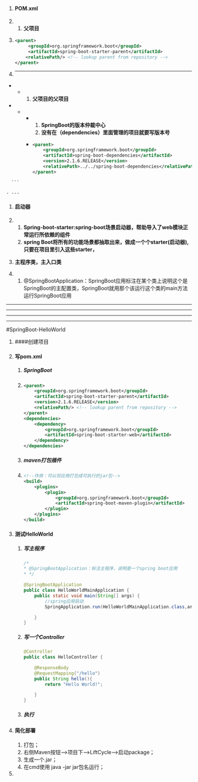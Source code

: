 1. #### POM.xml

2. 1. **父项目**

3. ```xml
   <parent>    
       	<groupId>org.springframework.boot</groupId>  
       	<artifactId>spring-boot-starter-parent</artifactId>    								<version>2.1.6.RELEASE</version>  
       <relativePath/> <!-- lookup parent from repository --> 
   </parent>
   ```

4. ---

- - 1. **父项目的父项目**

- - - 1. **SpringBoot的版本仲裁中心**
      2. **没有在（dependencies）里面管理的项目就要写版本号**

    - ```xml
      <parent> 
          <groupId>org.springframework.boot</groupId>
          <artifactId>spring-boot-dependencies</artifactId> 			
          <version>2.1.6.RELEASE</version>
          <relativePath>../../spring-boot-dependencies</relativePath>
      </parent> 
<!--真正管理Spring Boot应用的所有依赖版本-->
      ```
      
    - ---

1. #### 启动器

2. 1. **Spring-boot-starter:spring-boot场景启动器，帮助导入了web模块正常运行所依赖的组件**
   2. **spring Boot将所有的功能场景都抽取出来，做成一个个starter(启动器),只要在项目里引入这些starter，**

3. **主程序类，主入口类**

4. 1. @SpringBootApplication：SpringBoot应用标注在某个类上说明这个是SpringBoot的主配置类，SpringBoot就用那个该运行这个类的main方法运行SpringBoot应用

---

---

---

---

#SpringBoot-HelloWorld

1. ####创建项目

2. #### 写pom.xml

   1. ##### SpringBoot

   2. ```xml
      <parent>
          <groupId>org.springframework.boot</groupId>
          <artifactId>spring-boot-starter-parent</artifactId>
          <version>2.1.6.RELEASE</version>
          <relativePath/> <!-- lookup parent from repository -->
      </parent>
      <dependencies>
          <dependency>
              <groupId>org.springframework.boot</groupId>
              <artifactId>spring-boot-starter-web</artifactId>
          </dependency>
      </dependencies>
      ```

   3. ##### maven打包插件

   4. ```xml
      <!--作用：可以将应用打包成可执行的jar包-->
      <build>
          <plugins>
              <plugin>
                  <groupId>org.springframework.boot</groupId>
                  <artifactId>spring-boot-maven-plugin</artifactId>
              </plugin>
          </plugins>
      </build>
      ```

      

3. #### 测试HelloWorld

   1. ##### 写主程序

      ```java
      /*
      * @SpringBootApplication：标注主程序，说明是一个spring boot应用
      * */
      
      @SpringBootApplication
      public class HelloWorldMainApplication {
          public static void main(String[] args) {
              //spring应用启动
              SpringApplication.run(HelloWorldMainApplication.class,args);
      
          }
      }
      ```

      

      

   2. ##### 写一个Controller

      ```java
      @Controller
      public class HelloController {
      
          @ResponseBody
          @RequestMapping("/hello")
          public String hello(){
              return "Hello World!";
      
          }
      }
      ```

   3. ##### 执行

4. #### 简化部署

   1. 打包；
   2. 右侧Maven按钮-->项目下-->LiftCycle-->启动package；
   3. 生成一个.jar；
   4. 在cmd使用 java -jar jar包名运行；

5. 
